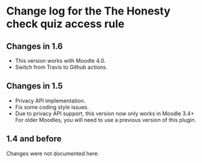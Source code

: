 # Change log for the The Honesty check quiz access rule

## Changes in 1.6

* This version works with Moodle 4.0.
* Switch from Travis to Github actions.

## Changes in 1.5

* Privacy API implementation.
* Fix some coding style issues.
* Due to privacy API support, this version now only works in Moodle 3.4+
  For older Moodles, you will need to use a previous version of this plugin.


## 1.4 and before

Changes were not documented here.
